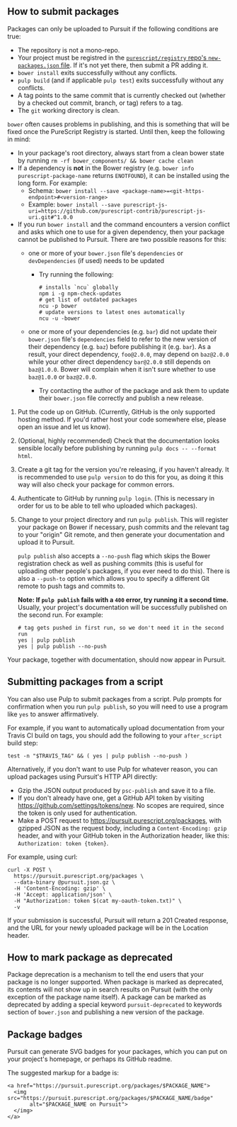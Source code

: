 ## <a name="submitting-packages"></a>How to submit packages

Packages can only be uploaded to Pursuit if the following conditions are true:
- The repository is not a mono-repo.
- Your project must be registred in the [`purescript/registry` repo's `new-packages.json` file](https://github.com/purescript/registry/blob/master/new-packages.json). If it's not yet there, then submit a PR adding it.
- `bower install` exits successfully without any conflicts.
- `pulp build` (and if applicable `pulp test`) exits successfully without any conflicts.
- A tag points to the same commit that is currently checked out (whether by a checked out commit, branch, or tag) refers to a tag.
- The `git` working directory is clean.

`bower` often causes problems in publishing, and this is something that will be fixed once the PureScript Registry is started. Until then, keep the following in mind:
- In your package's root directory, always start from a clean bower state by running `rm -rf bower_components/ && bower cache clean`
- If a dependency is **not** in the Bower registry (e.g. `bower info purescript-package-name` returns `ENOTFOUND`), it can be installed using the long form. For example:
    - Schema: `bower install --save <package-name>=<git-https-endpoint>#<version-range>`
    - Example: `bower install --save purescript-js-uri=https://github.com/purescript-contrib/purescript-js-uri.git#^1.0.0`
- If you run `bower install` and the command encounters a version conflict and asks which one to use for a given dependency, then your package cannot be published to Pursuit. There are two possible reasons for this:
    - one or more of your `bower.json` file's `dependencies` or `devDependencies` (if used) needs to be updated
        - Try running the following:

          ```
          # installs `ncu` globally
          npm i -g npm-check-updates
          # get list of outdated packages
          ncu -p bower
          # update versions to latest ones automatically
          ncu -u -bower
          ```

    - one or more of your dependencies (e.g. `bar`) did not update their `bower.json` file's `dependencies` field to refer to the new version of their dependency (e.g. `baz`) before publishing it (e.g. `bar`). As a result, your direct dependency, `foo@2.0.0`, may depend on `baz@2.0.0` while your other direct dependency `bar@2.0.0` still depends on `baz@1.0.0`. Bower will complain when it isn't sure whether to use `baz@1.0.0` or `baz@2.0.0`.
        - Try contacting the author of the package and ask them to update their `bower.json` file correctly and publish a new release.

1. Put the code up on GitHub. (Currently, GitHub is the only supported hosting method. If you'd rather host your code somewhere else, please open an issue and let us know).

2. (Optional, highly recommended) Check that the documentation looks sensible locally before publishing by running `pulp docs -- --format html`.

3. Create a git tag for the version you're releasing, if you haven't already. It is recommended to use `pulp version` to do this for you, as doing it this way will also check your package for common errors.

4. Authenticate to GitHub by running `pulp login`. (This is necessary in order for us to be able to tell who uploaded which packages).

5. Change to your project directory and run `pulp publish`. This will register your package on Bower if necessary, push commits and the relevant tag to your "origin" Git remote, and then generate your documentation and upload it to Pursuit.

   `pulp publish` also accepts a `--no-push` flag which skips the Bower registration check as well as pushing commits (this is useful for uploading other people's packages, if you ever need to do this). There is also a `--push-to` option which allows you to specify a different Git remote to push tags and commits to.

    **Note: If `pulp publish` fails with a `400` error, try running it a second time.** Usually, your project's documentation will be successfully published on the second run. For example:

    ```
    # tag gets pushed in first run, so we don't need it in the second run
    yes | pulp publish
    yes | pulp publish --no-push
    ```


Your package, together with documentation, should now appear in Pursuit.

## <a name="submit-automated"></a>Submitting packages from a script

You can also use Pulp to submit packages from a script. Pulp prompts for confirmation when you run `pulp publish`, so you will need to use a program like `yes` to answer affirmatively.

For example, if you want to automatically upload documentation from your Travis CI build on tags, you should add the following to your `after_script` build step:

`test -n "$TRAVIS_TAG" && ( yes | pulp publish --no-push )`

Alternatively, if you don't want to use Pulp for whatever reason, you can upload packages using Pursuit's HTTP API directly:

- Gzip the JSON output produced by `psc-publish` and save it to a file.
- If you don't already have one, get a GitHub API token by visiting <https://github.com/settings/tokens/new>. No scopes are required, since the token is only used for authentication.
- Make a POST request to https://pursuit.purescript.org/packages, with gzipped JSON as the request body, including a `Content-Encoding: gzip` header, and with your GitHub token in the Authorization header, like this: `Authorization: token {token}`.

For example, using curl:

```
curl -X POST \
  https://pursuit.purescript.org/packages \
  --data-binary @pursuit.json.gz \
  -H 'Content-Encoding: gzip' \
  -H 'Accept: application/json' \
  -H "Authorization: token $(cat my-oauth-token.txt)" \
  -v
```

If your submission is successful, Pursuit will return a 201 Created response, and the URL for your newly uploaded package will be in the Location header.

## <a name="package-deprecation"></a>How to mark package as deprecated

Package deprecation is a mechanism to tell the end users that your package is no longer supported. When package is marked as deprecated, its contents will not show up in search results on Pursuit (with the only exception of the package name itself). A package can be marked as deprecated by adding a special keyword `pursuit-deprecated` to keywords section of `bower.json` and publishing a new version of the package.

## <a name="package-badges"></a>Package badges

Pursuit can generate SVG badges for your packages, which you can put on your project's homepage, or perhaps its GitHub readme.

The suggested markup for a badge is:

```
<a href="https://pursuit.purescript.org/packages/$PACKAGE_NAME">
  <img src="https://pursuit.purescript.org/packages/$PACKAGE_NAME/badge"
       alt="$PACKAGE_NAME on Pursuit">
  </img>
</a>
```
